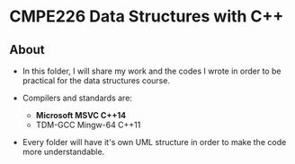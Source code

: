 # CMPE226 Data Structures with C++
## About
- In this folder, I will share my work and the codes I wrote in order to be practical for the data structures course.

- Compilers and standards are:
  - **Microsoft MSVC C++14**
  - TDM-GCC Mingw-64 C++11

- Every folder will have it's own UML structure in order to make the code more understandable.
